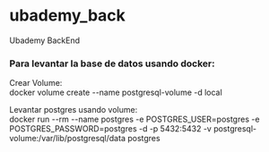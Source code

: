 # ubademy_back
Ubademy BackEnd

### Para levantar la base de datos usando docker:

Crear Volume: \
docker volume create --name postgresql-volume -d local

Levantar postgres usando volume: \
docker run --rm --name postgres -e POSTGRES_USER=postgres -e POSTGRES_PASSWORD=postgres -d -p 5432:5432 -v postgresql-volume:/var/lib/postgresql/data postgres